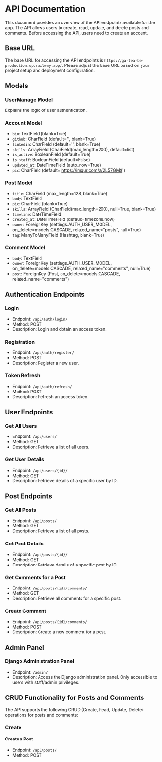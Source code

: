 # API Documentation

This document provides an overview of the API endpoints available for the app. The API allows users to create, read, update, and delete posts and comments. Before accessing the API, users need to create an account.

## Base URL

The base URL for accessing the API endpoints is `https://ga-tea-be-production.up.railway.app/`. Please adjust the base URL based on your project setup and deployment configuration.

## Models

### UserManage Model

Explains the logic of user authentication.

### Account Model

- `bio`: TextField (blank=True)
- `github`: CharField (default='', blank=True)
- `linkedin`: CharField (default='', blank=True)
- `skills`: ArrayField (CharField(max_length=200), default=list)
- `is_active`: BooleanField (default=True)
- `is_staff`: BooleanField (default=False)
- `updated_at`: DateTimeField (auto_now=True)
- `pic`: CharField (default='https://imgur.com/a/2L57GM9')

### Post Model

- `title`: CharField (max_length=128, blank=True)
- `body`: TextField
- `pic`: CharField (blank=True)
- `skills`: ArrayField (CharField(max_length=200), null=True, blank=True)
- `timeline`: DateTimeField
- `created_at`: DateTimeField (default=timezone.now)
- `owner`: ForeignKey (settings.AUTH_USER_MODEL, on_delete=models.CASCADE, related_name="posts", null=True)
- `tag`: ManyToManyField (Hashtag, blank=True)

### Comment Model

- `body`: TextField
- `owner`: ForeignKey (settings.AUTH_USER_MODEL, on_delete=models.CASCADE, related_name="comments", null=True)
- `post`: ForeignKey (Post, on_delete=models.CASCADE, related_name="comments")

## Authentication Endpoints

### Login

- Endpoint: `/api/auth/login/`
- Method: POST
- Description: Login and obtain an access token.

### Registration

- Endpoint: `/api/auth/register/`
- Method: POST
- Description: Register a new user.

### Token Refresh

- Endpoint: `/api/auth/refresh/`
- Method: POST
- Description: Refresh an access token.

## User Endpoints

### Get All Users

- Endpoint: `/api/users/`
- Method: GET
- Description: Retrieve a list of all users.

### Get User Details

- Endpoint: `/api/users/{id}/`
- Method: GET
- Description: Retrieve details of a specific user by ID.

## Post Endpoints

### Get All Posts

- Endpoint: `/api/posts/`
- Method: GET
- Description: Retrieve a list of all posts.

### Get Post Details

- Endpoint: `/api/posts/{id}/`
- Method: GET
- Description: Retrieve details of a specific post by ID.

### Get Comments for a Post

- Endpoint: `/api/posts/{id}/comments/`
- Method: GET
- Description: Retrieve all comments for a specific post.

### Create Comment

- Endpoint: `/api/posts/{id}/comments/`
- Method: POST
- Description: Create a new comment for a post.

## Admin Panel

### Django Administration Panel

- Endpoint: `/admin/`
- Description: Access the Django administration panel. Only accessible to users with staff/admin privileges.

## CRUD Functionality for Posts and Comments

The API supports the following CRUD (Create, Read, Update, Delete) operations for posts and comments:

### Create

#### Create a Post

- Endpoint: `/api/posts/`
- Method: POST





























